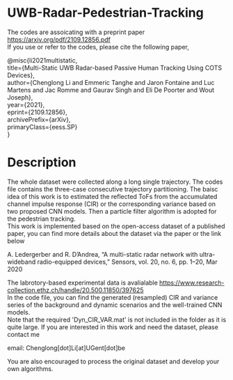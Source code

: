 # UWB-Radar-Pedestrian-Tracking 
The codes are assoicating with a preprint paper https://arxiv.org/pdf/2109.12856.pdf  
If you use or refer to the codes, please cite the following paper,  
   
@misc{li2021multistatic,  
      title={Multi-Static UWB Radar-based Passive Human Tracking Using COTS Devices},   
      author={Chenglong Li and Emmeric Tanghe and Jaron Fontaine and Luc Martens and Jac Romme and Gaurav Singh and Eli De Poorter and Wout Joseph},  
      year={2021},  
      eprint={2109.12856},  
      archivePrefix={arXiv},  
      primaryClass={eess.SP}  
} 
# Description
The whole dataset were collected along a long single trajectory. The codes file contains the three-case consecutive trajectory partitioning. The baisc idea of this work is to estimated the reflected ToFs from the accumulated channel impulse response (CIR) or the corresponding variance based on two proposed CNN models. Then a particle filter algorithm is adopted for the pedestrian tracking.  
This work is implemented based on the open-access dataset of a published paper, you can find more details about the dataset via the paper or the link below  


A. Ledergerber and R. D’Andrea, “A multi-static radar network with ultra-wideband radio-equipped devices,” Sensors, vol. 20, no. 6, pp. 1–20, Mar 2020  


The labrotory-based experimental data is avalialable
https://www.research-collection.ethz.ch/handle/20.500.11850/397625  
In the code file, you can find the generated (resampled) CIR and variance series of the background and dynamic scenarios and the well-trained CNN models.  
Note that the required 'Dyn_CIR_VAR.mat' is not included in the folder as it is quite large. If you are interested in this work and need the dataset, please contact me  


email: Chenglong[dot]Li[at]UGent[dot]be  


You are also encouraged to process the original dataset and develop your own algorithms.

 
